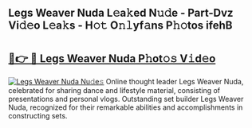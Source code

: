 ## Legs Weaver Nuda L𝚎a𝚔ed N𝚞𝚍e - Part-Dvz Vi𝚍𝚎o L𝚎a𝚔s - H𝚘𝚝 O𝚗𝚕yf𝚊ns P𝚑𝚘tos ifehB

# <h2><a href="http://kf5vfz.oniu.top/?m=Legs+Weaver+Nuda">🔗👉 🔴 Legs Weaver Nuda P𝚑ot𝚘𝚜 V𝚒d𝚎o</a></h2>

[![Legs Weaver Nuda Nu𝚍e𝚜](https://i.imgur.com/0qMVB7G.gif)](http://kf5vfz.oniu.top/?m=Legs+Weaver+Nuda)
Online thought leader Legs Weaver Nuda, celebrated for sharing dance and lifestyle material, consisting of presentations and personal vlogs. Outstanding set builder Legs Weaver Nuda, recognized for their remarkable abilities and accomplishments in constructing sets.  
